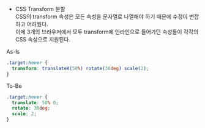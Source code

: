 * CSS Transform 분할   
CSS의 transform 속성은 모든 속성을 문자열로 나열해야 하기 때문에 수정이 번잡하고 어려웠다.   
이제 3개의 브라우저에서 모두 transform에 인라인으로 들어가던 속성들이 각각의 CSS 속성으로 지원된다.      

As-Is   
```CSS
.target:hover {
  transform: translateX(50%) rotate(30deg) scale(2);
}
```

To-Be
```CSS
.target:hover {
  translate: 50% 0;
  rotate: 30deg;
  scale: 2;
}
```
